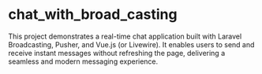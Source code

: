 # chat_with_broad_casting
This project demonstrates a real-time chat application built with Laravel Broadcasting, Pusher, and Vue.js (or Livewire). It enables users to send and receive instant messages without refreshing the page, delivering a seamless and modern messaging experience.
